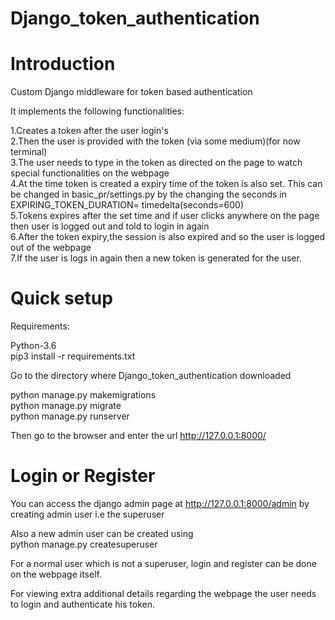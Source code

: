 # Django_token_authentication

# Introduction

Custom Django middleware for token based authentication

It implements the following functionalities:

    
 1.Creates a token after the user login's \
 2.Then the user is provided with the token (via some medium)(for now terminal) \
 3.The user needs to type in the token as directed on the page to watch special functionalities on the webpage \
 4.At the time token is created a expiry time of the token is also set. This can be changed in basic_pr/settings.py by the changing the seconds in \
   EXPIRING_TOKEN_DURATION= timedelta(seconds=600) \
 5.Tokens expires after the set time and if user clicks anywhere on the page then user is logged out and told to login in again \
 6.After the token expiry,the session is also expired and so the user is logged out of the webpage \
 7.If the user is logs in again then a new token is generated for the user.
    
# Quick setup
  
  Requirements:
  
  Python-3.6 \
  pip3 install -r requirements.txt
  
  Go to the directory where Django_token_authentication downloaded
  
  python manage.py makemigrations \
  python manage.py migrate \
  python manage.py runserver
  
  Then go to the browser and enter the url http://127.0.0.1:8000/
  
# Login or Register

  You can access the django admin page at http://127.0.0.1:8000/admin by creating admin user i.e the superuser
  
  Also a new admin user can be created using  
  python manage.py createsuperuser

  For a normal user which is not a superuser, login and register can be done on the webpage itself.
  
  For viewing extra additional details regarding the webpage the user needs to login and authenticate his token.
  
 
  
  
